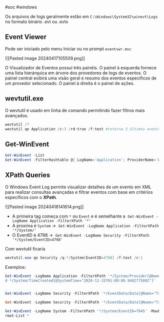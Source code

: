 #soc #windows

Os arquivos de logs geralmente estão em `C:\Windows\System32\winevt\Logs` no formato binário .evt ou .evtx
## Event Viewer

Pode ser iniciado pelo menu Iniciar ou no prompt `eventvwr.msc`

![[Pasted image 20240417105509.png]]

O Visualizador de Eventos possui três painéis. O painel à esquerda fornece uma lista hierárquica em árvore dos provedores de logs de eventos. O painel central exibirá uma visão geral e resumo dos eventos específicos de um provedor selecionado. O painel à direita é o painel de ações.

## wevtutil.exe

O wevtutil é usado em linha de comando permitindo fazer filtros mais avançados.

```powershell
wevtutil /?
wevtutil qe Application /c:3 /rd:true /f:text #retorna 3 últimos eventos dos logs de application no formato de texto
```

## Get-WinEvent

```powershell
Get-WinEvent -List
Get-WinEvent -FilterHashtable @{ LogName='Application'; ProviderName='WLMS' }
```

## XPath Queries

O Windows Event Log permite visualizar detalhes de um evento em XML para realizar consultas avançadas e filtrar eventos com base em critérios específicos com o **XPath**.

![[Pasted image 20240418141614.png]]

- A primeira tag começa com `*` ou `Event` e é semelhante a  `Get-WinEvent -LogName Application -FilterXPath '*'`
- A proxima é `System` ->  `Get-WinEvent -LogName Application -FilterXPath '*/System/'`
- O EventID é 4798 ->  `Get-WinEvent -LogName Security -FilterXPath '*/System/EventID=4798'`

Com wevtutil ficaria

```powershell
wevtutil.exe qe Security /q:*/System[EventID=4798] /f:text /c:1
```

Exemplos:

```powershell
Get-WinEvent -LogName Application -FilterXPath '*/System/Provider[@Name="WLMS"] an
d */System/TimeCreated[@SystemTime="2020-12-15T01:09:08.940277500Z"]'


Get-WinEvent -LogName Security -FilterXPath '*/EventData/Data[@Name="TargetUserName"]="System"' -MaxEvents 1

Get-WinEvent -LogName Security -FilterXPath '*/EventData/Data[@Name="TargetUserName"]="Sam" and */System/EventID=4720' | Format-List *

Get-WinEvent -LogName System -FilterXPath '*/System/EventID=7045' -MaxEvent 1 | Fo
rmat-List *
```

